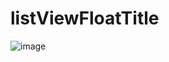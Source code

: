# listViewFloatTitle

![image](https://github.com/youjiannuo/listViewFloatTitle/blob/master/a.gif?raw=true)

